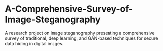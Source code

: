 # A-Comprehensive-Survey-of-Image-Steganography
A research project on image steganography presenting a comprehensive survey of traditional, deep learning, and GAN-based techniques for secure data hiding in digital images.
